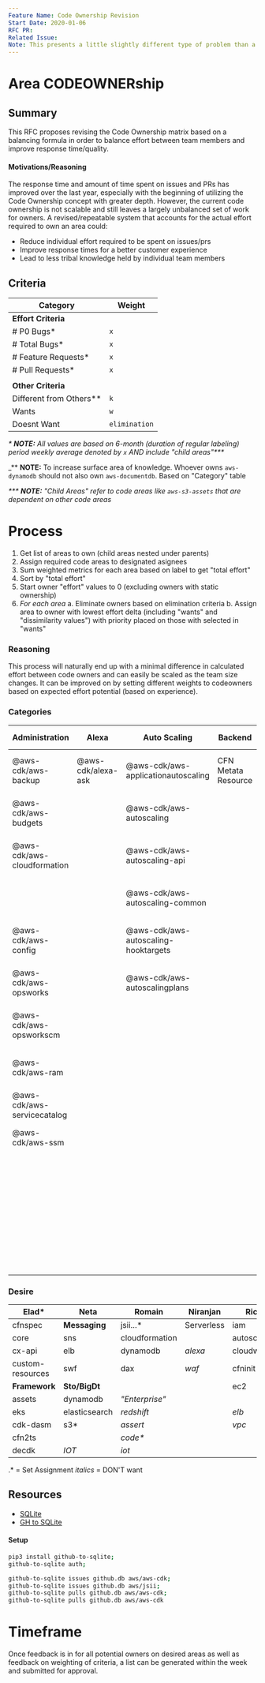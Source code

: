 ```yaml
---
Feature Name: Code Ownership Revision
Start Date: 2020-01-06
RFC PR:
Related Issue:
Note: This presents a little slightly different type of problem than a code-change RFC, so I have tried to hit all the points in the RFC template with a slightly different structure
---
```


# Area CODEOWNERship

## Summary
This RFC proposes revising the Code Ownership matrix based on a balancing formula in order to balance effort between team members and improve response time/quality.

#### Motivations/Reasoning
The response time and amount of time spent on issues and PRs has improved over the last year, especially with the beginning of utilizing the Code Ownership concept with greater depth. However, the current code ownership is not scalable and still leaves a largely unbalanced set of work for owners.
A revised/repeatable system that accounts for the actual effort required to own an area could:
- Reduce individual effort required to be spent on issues/prs
- Improve response times for a better customer experience
- Lead to less tribal knowledge held by individual team members


## Criteria
| Category                | Weight        |
| ----------------------- | ------------- |
| __Effort Criteria__     |               |
| # P0 Bugs*              | `x`           |
| # Total Bugs*           | `x`           |
| # Feature Requests*     | `x`           |
| # Pull Requests*        | `x`           |
|                         |               |
| __Other Criteria__      |               |
| Different from Others** | `k`           |
| Wants                   | `w`           |
| Doesnt Want             | `elimination` |

_* __NOTE:__ All values are based on 6-month (duration of regular labeling) period weekly average denoted by `x` AND include "child areas"***_

_** __NOTE:__ To increase surface area of knowledge. Whoever owns `aws-dynamodb` should not also own `aws-documentdb`. Based on "Category" table

_*** __NOTE:__ "Child Areas" refer to code areas like `aws-s3-assets` that are dependent on other code areas_


# Process
1. Get list of areas to own (child areas nested under parents)
2. Assign required code areas to designated asignees
3. Sum weighted metrics for each area based on label to get "total effort"
4. Sort by "total effort"
5. Start owner "effort" values to 0 (excluding owners with static ownership)
6. _For each area_
  a. Eliminate owners based on elimination criteria
  b. Assign area to owner with lowest effort delta (including "wants" and "dissimilarity values") with priority placed on those with selected in "wants"
  
### Reasoning
This process will naturally end up with a minimal difference in calculated effort between code owners and can easily be scaled as the team size changes.
It can be improved on by setting different weights to codeowners based on expected effort potential (based on experience).

### Categories
| Administration              | Alexa              | Auto Scaling                         | Backend             | Big Data                      | Blockchain                     | Blockchain        | Build                     | Caching                  | CI/CD                 | CLI                          | Code Suite                         | Compute                       | Containers                    | Core                 | Database              | Deprecated                               | DNS                           | Documentation           | EC2                                         | Elemental                 | Email                      | Framework                   | IoT                         | jsii                                | Kubernetes       | L1               | Machine Learning         | Messaging                      | Mobile               | Monitoring                      | Prototypes | Secrets                         | Security                    | Serverless                        | Storage                       | Testing         | Tooling                           | Windows                       |
|-----------------------------|--------------------|--------------------------------------|---------------------|-------------------------------|--------------------------------|-------------------|---------------------------|--------------------------|-----------------------|------------------------------|------------------------------------|-------------------------------|-------------------------------|----------------------|-----------------------|------------------------------------------|-------------------------------|-------------------------|---------------------------------------------|---------------------------|----------------------------|-----------------------------|-----------------------------|-------------------------------------|------------------|------------------|--------------------------|--------------------------------|----------------------|---------------------------------|------------|---------------------------------|-----------------------------|-----------------------------------|-------------------------------|-----------------|-----------------------------------|-------------------------------|
| @aws-cdk/aws-backup         | @aws-cdk/alexa-ask | @aws-cdk/aws-applicationautoscaling  | CFN Metata Resource | @aws-cdk/aws-athena           | @aws-cdk/aws-managedblockchain | @aws-cdk/aws-qldb | awslint (PRIVATE)         | @aws-cdk/aws-elasticache | @aws-cdk/app-delivery | @aws-cdk/cloudformation-diff | @aws-cdk/aws-cloud9                | @aws-cdk/aws-elasticbeanstalk | @aws-cdk/aws-appmesh          | @aws-cdk/cfnspec     | @aws-cdk/aws-dax      | @aws-cdk/applet-js                       | @aws-cdk/aws-route53          | API Reference Generator | @aws-cdk/aws-ec2                            | @aws-cdk/aws-mediaconvert | @aws-cdk/aws-pinpoint      | @aws-cdk/assets             | @aws-cdk/aws-greengrass     | Kernel                              | @aws-cdk/aws-eks | cfn2ts (PRIVATE) | @aws-cdk/aws-personalize | @aws-cdk/aws-amazonmq          | @aws-cdk/aws-amplify | @aws-cdk/aws-cloudtrail         | cdk-dasm   | @aws-cdk/aws-certificatemanager | @aws-cdk/aws-accessanalyzer | @aws-cdk/aws-apigateway           | @aws-cdk/aws-cloudfront       | @aws-cdk/assert | App Construction / IDE Experience | @aws-cdk/aws-appstream        |
| @aws-cdk/aws-budgets        |                    | @aws-cdk/aws-autoscaling             |                     | @aws-cdk/aws-batch            |                                |                   | cdk-build-tools (PRIVATE) |                          | delivlib              |                              | @aws-cdk/aws-codebuild             | @aws-cdk/aws-gamelift         | @aws-cdk/aws-ecr              | @aws-cdk/core        | @aws-cdk/aws-dlm      | @aws-cdk/aws-cloudformation-codepipeline | @aws-cdk/aws-route53-patterns | aws-cdk-examples repo   | @aws-cdk/aws-efs                            | @aws-cdk/aws-medialive    | @aws-cdk/aws-pinpointemail | @aws-cdk/assets-docker      | @aws-cdk/aws-iot            | Python                              |                  |                  | @aws-cdk/aws-robomaker   | @aws-cdk/aws-sns               | @aws-cdk/aws-appsync | @aws-cdk/aws-cloudwatch         | decdk      | @aws-cdk/aws-kms                | @aws-cdk/aws-guardduty      | @aws-cdk/aws-cognito              | @aws-cdk/aws-s3               |                 | CDK CLI                           | @aws-cdk/aws-directoryservice |
| @aws-cdk/aws-cloudformation |                    | @aws-cdk/aws-autoscaling-api         |                     | @aws-cdk/aws-datapipeline     |                                |                   | cdk-integ-tools (PRIVATE) |                          |                       |                              | @aws-cdk/aws-codecommit            |                               | @aws-cdk/aws-ecr-assets       | @aws-cdk/cx-api      | @aws-cdk/aws-dms      | @aws-cdk/aws-codebuild-codepipeline      | @aws-cdk/aws-route53-targets  | Developer Guide         | @aws-cdk/aws-elasticloadbalancing           | @aws-cdk/aws-mediastore   | @aws-cdk/aws-ses           | @aws-cdk/custom-resources   | @aws-cdk/aws-iot1click      | Java                                |                  |                  | @aws-cdk/aws-sagemaker   | @aws-cdk/aws-sns-subscriptions |                      | @aws-cdk/aws-cloudwatch-actions |            | @aws-cdk/aws-secretsmanager     | @aws-cdk/aws-iam            | @aws-cdk/aws-lambda               | @aws-cdk/aws-s3-assets        |                 |                                   | @aws-cdk/aws-workspaces       |
|                             |                    | @aws-cdk/aws-autoscaling-common      |                     | @aws-cdk/aws-docdb            |                                |                   | pkglint (PRIVATE)         |                          |                       |                              | @aws-cdk/aws-codedeploy            |                               | @aws-cdk/aws-ecs              | @aws-cdk/region-info | @aws-cdk/aws-neptune  | @aws-cdk/aws-codecommit-codepipeline     | @aws-cdk/aws-route53resolver  | Workshop                | @aws-cdk/aws-elasticloadbalancingv2         |                           | @aws-cdk/aws-ses-actions   | Framework (assets, aspects) | @aws-cdk/aws-iotanalytics   | .NET                                |                  |                  |                          | @aws-cdk/aws-sqs               |                      | @aws-cdk/aws-events             |            |                                 | @aws-cdk/aws-inspector      | @aws-cdk/aws-lambda-event-sources | @aws-cdk/aws-s3-deployment    |                 |                                   |                               |
| @aws-cdk/aws-config         |                    | @aws-cdk/aws-autoscaling-hooktargets |                     | @aws-cdk/aws-dynamodb         |                                |                   | pkgtools (PRIVATE)        |                          |                       |                              | @aws-cdk/aws-codepipeline          |                               | @aws-cdk/aws-ecs-patterns     |                      | @aws-cdk/aws-rds      | @aws-cdk/aws-codedeploy-api              |                               |                         | @aws-cdk/aws-elasticloadbalancingv2-targets |                           |                            |                             | @aws-cdk/aws-iotevents      | Tools                               |                  |                  |                          |                                |                      | @aws-cdk/aws-events-targets     |            |                                 |                             | @aws-cdk/aws-sam                  | @aws-cdk/aws-s3-notifications |                 |                                   |                               |
| @aws-cdk/aws-opsworks       |                    | @aws-cdk/aws-autoscalingplans        |                     | @aws-cdk/aws-dynamodb-global  |                                |                   |                           |                          |                       |                              | @aws-cdk/aws-codepipeline-actions  |                               | @aws-cdk/aws-servicediscovery |                      | @aws-cdk/aws-redshift | @aws-cdk/aws-codepipeline-               |                               |                         | @aws-cdk/aws-fsx                            |                           |                            |                             | @aws-cdk/aws-iotthingsgraph | Compiler                            |                  |                  |                          |                                |                      | @aws-cdk/aws-logs               |            |                                 |                             | @aws-cdk/aws-stepfunctions        | @aws-cdk/aws-transfer         |                 |                                   |                               |
| @aws-cdk/aws-opsworkscm     |                    |                                      |                     | @aws-cdk/aws-elasticsearch    |                                |                   |                           |                          |                       |                              | @aws-cdk/aws-codestar              |                               |                               |                      | @aws-cdk/aws-sdb      | @aws-cdk/aws-codepipeline-api            |                               |                         |                                             |                           |                            |                             |                             | Language Bindings / Code Generation |                  |                  |                          |                                |                      | @aws-cdk/aws-logs-destinations  |            |                                 |                             | @aws-cdk/aws-stepfunctions-tasks  |                               |                 |                                   |                               |
| @aws-cdk/aws-ram            |                    |                                      |                     | @aws-cdk/aws-emr              |                                |                   |                           |                          |                       |                              | @aws-cdk/aws-codestarnotifications |                               |                               |                      |                       | @aws-cdk/aws-codepipeline-glue           |                               |                         |                                             |                           |                            |                             |                             | SuperChain                          |                  |                  |                          |                                |                      | @aws-cdk/aws-securityhub        |            |                                 |                             | @aws-cdk/aws-waf                  |                               |                 |                                   |                               |
| @aws-cdk/aws-servicecatalog |                    |                                      |                     | @aws-cdk/aws-glue             |                                |                   |                           |                          |                       |                              |                                    |                               |                               |                      |                       | @aws-cdk/aws-nodejs-layer                |                               |                         |                                             |                           |                            |                             |                             |                                     |                  |                  |                          |                                |                      |                                 |            |                                 |                             | @aws-cdk/aws-wafregional          |                               |                 |                                   |                               |
| @aws-cdk/aws-ssm            |                    |                                      |                     | @aws-cdk/aws-kinesis          |                                |                   |                           |                          |                       |                              |                                    |                               |                               |                      |                       | @aws-cdk/aws-quickstarts                 |                               |                         |                                             |                           |                            |                             |                             |                                     |                  |                  |                          |                                |                      |                                 |            |                                 |                             | @aws-cdk/aws-wafv2                |                               |                 |                                   |                               |
|                             |                    |                                      |                     | @aws-cdk/aws-kinesisanalytics |                                |                   |                           |                          |                       |                              |                                    |                               |                               |                      |                       | @aws-cdk/aws-serverless                  |                               |                         |                                             |                           |                            |                             |                             |                                     |                  |                  |                          |                                |                      |                                 |            |                                 |                             |                                   |                               |                 |                                   |                               |
|                             |                    |                                      |                     | @aws-cdk/aws-kinesisfirehose  |                                |                   |                           |                          |                       |                              |                                    |                               |                               |                      |                       | @aws-cdk/runtime-values                  |                               |                         |                                             |                           |                            |                             |                             |                                     |                  |                  |                          |                                |                      |                                 |            |                                 |                             |                                   |                               |                 |                                   |                               |
|                             |                    |                                      |                     | @aws-cdk/aws-lakeformation    |                                |                   |                           |                          |                       |                              |                                    |                               |                               |                      |                       | simple-resource-bundler                  |                               |                         |                                             |                           |                            |                             |                             |                                     |                  |                  |                          |                                |                      |                                 |            |                                 |                             |                                   |                               |                 |                                   |                               |
|                             |                    |                                      |                     | @aws-cdk/aws-msk              |                                |                   |                           |                          |                       |                              |                                    |                               |                               |                      |                       |                                          |                               |                         |                                             |                           |                            |                             |                             |                                     |                  |                  |                          |                                |                      |                                 |            |                                 |                             |                                   |                               |                 |                                   |                               |

### Desire
| Elad*            | Neta          | Romain         | Niranjan   | Rico        | Mitch         | Adam             | Shiv | Eli |
| ---------------- | ------------- | -------------- | ---------- | ----------- | ------------- | ---------------- | ---- | --- |
| cfnspec          | __Messaging__ | jsii...*       | Serverless | iam         | jsii...*      | code*            |      |     |
| core             | sns           | cloudformation |            | autoscaling | stepfunctions | elasticbeanstalk |      |     |
| cx-api           | elb           | dynamodb       | _alexa_    | cloudwatch  | lambda        |                  |      |     |
| custom-resources | swf           | dax            | _waf_      | cfninit     | cloudfront    | _datapipeline_   |      |     |
| __Framework__    | __Sto/BigDt__ |                |            |  ec2        | appsync       | _efs_            |      |     |
| assets           | dynamodb      | _"Enterprise"_ |            |             | codesuite     | _fsx_            |      |     |
| eks              | elasticsearch | _redshift_     |            | _elb_       |               | _sb_             |      |     |
| cdk-dasm         | s3*           | _assert_       |            | _vpc_       | _Databases_   | _opsworks_       |      |     |
| cfn2ts           |               | _code*_        |            |             | _Networking_  |                  |      |     |
| decdk            | _IOT_         | _iot_          |            |             | _ses_         |                  |      |     |

.* = Set Assignment
_italics_ = DON'T want
 
## Resources
- [SQLite](https://sqlitebrowser.org/)
- [GH to SQLite](https://github.com/dogsheep/github-to-sqlite)

#### Setup
``` bash
pip3 install github-to-sqlite;
github-to-sqlite auth;

github-to-sqlite issues github.db aws/aws-cdk;
github-to-sqlite issues github.db aws/jsii;
github-to-sqlite pulls github.db aws/aws-cdk;
github-to-sqlite pulls github.db aws/aws-cdk
```

# Timeframe
Once feedback is in for all potential owners on desired areas as well as feedback on weighting of criteria, a list can be generated within the week and submitted for approval. 
